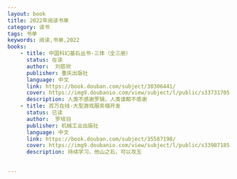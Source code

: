 ```yaml
---
layout: book
title: 2022年阅读书单
category: 读书
tags: 书单
keywords: 阅读,书单,2022
books: 
    - title: 中国科幻基石丛书·三体（全三册）
      status: 在读
      author:  刘慈欣
      publisher: 重庆出版社
      language: 中文
      link: https://book.douban.com/subject/30306441/
      cover: https://img9.doubanio.com/view/subject/l/public/s33731705.jpg
      description: 人类不感谢罗辑，人类谁都不感谢
    - title: 百万在线-大型游戏服务端开发
      status: 已读
      author:  罗培羽
      publisher: 机械工业出版社
      language: 中文
      link: https://book.douban.com/subject/35587198/
      cover: https://img9.doubanio.com/view/subject/l/public/s33987185.jpg
      description: 持续学习，他山之石，可以攻玉
  

---
```





     
  